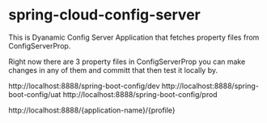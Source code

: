 # spring-cloud-config-server
This is Dyanamic Config Server Application that fetches property files from ConfigServerProp.

Right now there are 3 property files in ConfigServerProp
you can make changes in any of them and committ that then test it locally by.

http://localhost:8888/spring-boot-config/dev
http://localhost:8888/spring-boot-config/uat
http://localhost:8888/spring-boot-config/prod

http://localhost:8888/{application-name}/{profile}
